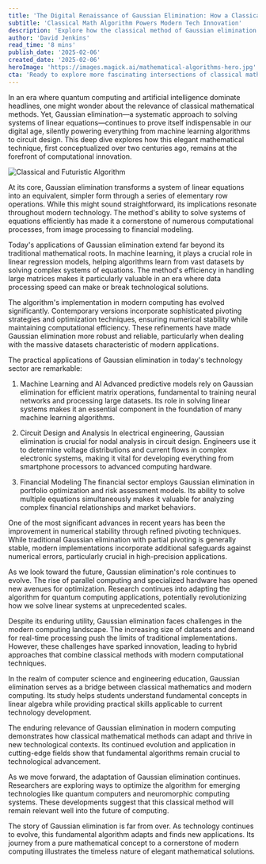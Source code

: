 ```yaml
---
title: 'The Digital Renaissance of Gaussian Elimination: How a Classical Algorithm Shapes Modern Computing'
subtitle: 'Classical Math Algorithm Powers Modern Tech Innovation'
description: 'Explore how the classical method of Gaussian elimination continues to drive innovation in modern computing, powering advancements from machine learning to circuit design. This article delves into the algorithm's significance and evolutionary journey in today’s tech landscape.'
author: 'David Jenkins'
read_time: '8 mins'
publish_date: '2025-02-06'
created_date: '2025-02-06'
heroImage: 'https://images.magick.ai/mathematical-algorithms-hero.jpg'
cta: 'Ready to explore more fascinating intersections of classical mathematics and cutting-edge technology? Follow MagickAI on LinkedIn for regular insights into the evolution of computational methods and their impact on tomorrow\'s innovations.'
---
```


In an era where quantum computing and artificial intelligence dominate headlines, one might wonder about the relevance of classical mathematical methods. Yet, Gaussian elimination—a systematic approach to solving systems of linear equations—continues to prove itself indispensable in our digital age, silently powering everything from machine learning algorithms to circuit design. This deep dive explores how this elegant mathematical technique, first conceptualized over two centuries ago, remains at the forefront of computational innovation.

![Classical and Futuristic Algorithm](https://i.magick.ai/PIXE/1738860041299_magick_img.webp)

At its core, Gaussian elimination transforms a system of linear equations into an equivalent, simpler form through a series of elementary row operations. While this might sound straightforward, its implications resonate throughout modern technology. The method's ability to solve systems of equations efficiently has made it a cornerstone of numerous computational processes, from image processing to financial modeling.

Today's applications of Gaussian elimination extend far beyond its traditional mathematical roots. In machine learning, it plays a crucial role in linear regression models, helping algorithms learn from vast datasets by solving complex systems of equations. The method's efficiency in handling large matrices makes it particularly valuable in an era where data processing speed can make or break technological solutions.

The algorithm's implementation in modern computing has evolved significantly. Contemporary versions incorporate sophisticated pivoting strategies and optimization techniques, ensuring numerical stability while maintaining computational efficiency. These refinements have made Gaussian elimination more robust and reliable, particularly when dealing with the massive datasets characteristic of modern applications.

The practical applications of Gaussian elimination in today's technology sector are remarkable:

1. Machine Learning and AI
   Advanced predictive models rely on Gaussian elimination for efficient matrix operations, fundamental to training neural networks and processing large datasets. Its role in solving linear systems makes it an essential component in the foundation of many machine learning algorithms.

2. Circuit Design and Analysis
   In electrical engineering, Gaussian elimination is crucial for nodal analysis in circuit design. Engineers use it to determine voltage distributions and current flows in complex electronic systems, making it vital for developing everything from smartphone processors to advanced computing hardware.

3. Financial Modeling
   The financial sector employs Gaussian elimination in portfolio optimization and risk assessment models. Its ability to solve multiple equations simultaneously makes it valuable for analyzing complex financial relationships and market behaviors.

One of the most significant advances in recent years has been the improvement in numerical stability through refined pivoting techniques. While traditional Gaussian elimination with partial pivoting is generally stable, modern implementations incorporate additional safeguards against numerical errors, particularly crucial in high-precision applications.

As we look toward the future, Gaussian elimination's role continues to evolve. The rise of parallel computing and specialized hardware has opened new avenues for optimization. Research continues into adapting the algorithm for quantum computing applications, potentially revolutionizing how we solve linear systems at unprecedented scales.

Despite its enduring utility, Gaussian elimination faces challenges in the modern computing landscape. The increasing size of datasets and demand for real-time processing push the limits of traditional implementations. However, these challenges have sparked innovation, leading to hybrid approaches that combine classical methods with modern computational techniques.

In the realm of computer science and engineering education, Gaussian elimination serves as a bridge between classical mathematics and modern computing. Its study helps students understand fundamental concepts in linear algebra while providing practical skills applicable to current technology development.

The enduring relevance of Gaussian elimination in modern computing demonstrates how classical mathematical methods can adapt and thrive in new technological contexts. Its continued evolution and application in cutting-edge fields show that fundamental algorithms remain crucial to technological advancement.

As we move forward, the adaptation of Gaussian elimination continues. Researchers are exploring ways to optimize the algorithm for emerging technologies like quantum computers and neuromorphic computing systems. These developments suggest that this classical method will remain relevant well into the future of computing.

The story of Gaussian elimination is far from over. As technology continues to evolve, this fundamental algorithm adapts and finds new applications. Its journey from a pure mathematical concept to a cornerstone of modern computing illustrates the timeless nature of elegant mathematical solutions.